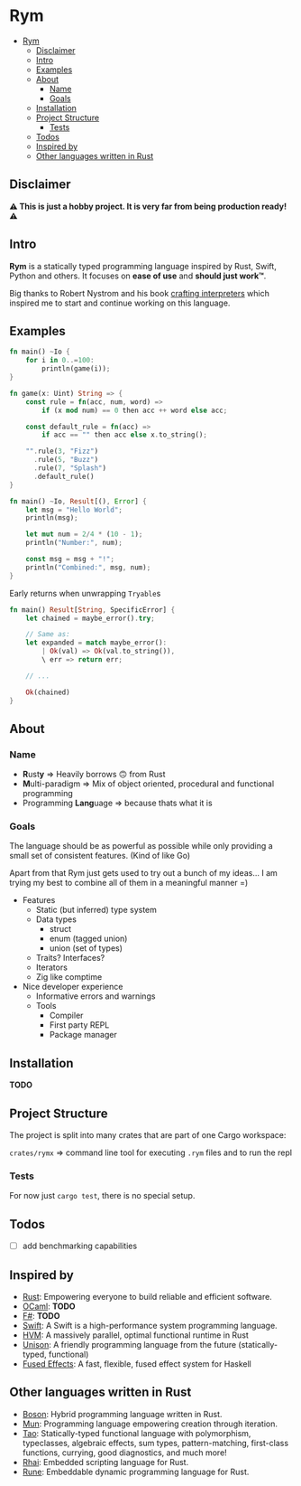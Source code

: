# Rym

- [Rym](#rym)
  - [Disclaimer](#disclaimer)
  - [Intro](#intro)
  - [Examples](#examples)
  - [About](#about)
    - [Name](#name)
    - [Goals](#goals)
  - [Installation](#installation)
  - [Project Structure](#project-structure)
    - [Tests](#tests)
  - [Todos](#todos)
  - [Inspired by](#inspired-by)
  - [Other languages written in Rust](#other-languages-written-in-rust)

## Disclaimer

**⚠️ This is just a hobby project. It is very far from being production ready! ⚠️**

## Intro

**Rym** is a statically typed programming language inspired by Rust, Swift, Python and others.
It focuses on **ease of use** and **should just work™**. </br>

Big thanks to Robert Nystrom and his book [crafting interpreters](http://craftinginterpreters.com)
which inspired me to start and continue working on this language.

## Examples

```rust
fn main() ~Io {
    for i in 0..=100:
        println(game(i));
}

fn game(x: Uint) String => {
    const rule = fn(acc, num, word) =>
        if (x mod num) == 0 then acc ++ word else acc;

    const default_rule = fn(acc) =>
        if acc == "" then acc else x.to_string();

    "".rule(3, "Fizz")
      .rule(5, "Buzz")
      .rule(7, "Splash")
      .default_rule()
}
```

```rust
fn main() ~Io, Result[(), Error] {
    let msg = "Hello World";
    println(msg);

    let mut num = 2/4 * (10 - 1);
    println("Number:", num);

    const msg = msg + "!";
    println("Combined:", msg, num);
}
```

Early returns when unwrapping `Tryable`s

```rust
fn main() Result[String, SpecificError] {
    let chained = maybe_error().try;

    // Same as:
    let expanded = match maybe_error():
        | Ok(val) => Ok(val.to_string()),
        \ err => return err;

    // ...

    Ok(chained)
}
```

<!--
```rust
const chained = maybe_error()&.to_string()

// Short form of:
const chained = match maybe_error():
    | Ok(val) => Ok(val.to_string()),
    \ err => err;
// or:
const chained = maybe_error().and_then(fn(val) Ok(val.to_string()))
```
-->

## About

### Name

-   **R**ust**y** ⇒ Heavily borrows 🙃 from Rust
-   **M**ulti-paradigm ⇒ Mix of object oriented, procedural and functional programming
-   Programming **Lang**uage ⇒ because thats what it is

### Goals

The language should be as powerful as possible while only providing a small set of consistent features. (Kind of like Go)

Apart from that Rym just gets used to try out a bunch of my ideas...
I am trying my best to combine all of them in a meaningful manner =)

-   Features
    -   Static (but inferred) type system
    -   Data types
        -   struct
        -   enum (tagged union)
        -   union (set of types)
    -   Traits? Interfaces?
    -   Iterators
    -   Zig like comptime
-   Nice developer experience
    -   Informative errors and warnings
    -   Tools
        -   Compiler
        -   First party REPL
        -   Package manager

## Installation

**TODO**

## Project Structure

The project is split into many crates that are part of one Cargo workspace:

`crates/rymx` ⇒ command line tool for executing `.rym` files and to run the repl

### Tests

For now just `cargo test`, there is no special setup.

## Todos

-   [ ] add benchmarking capabilities

## Inspired by

-   [Rust](https://github.com/rust-lang/rust): Empowering everyone to build reliable and efficient software.
-   [OCaml](): **TODO**
-   [F#](): **TODO**
-   [Swift](https://github.com/apple/swift): A Swift is a high-performance system programming language.
-   [HVM](https://github.com/Kindelia/HVM): A massively parallel, optimal functional runtime in Rust
-   [Unison](https://www.unison-lang.org/): A friendly programming language from the future (statically-typed, functional)
-   [Fused Effects](https://github.com/fused-effects/fused-effects): A fast, flexible, fused effect system for Haskell

## Other languages written in Rust

-   [Boson](https://github.com/Narasimha1997/boson-lang): Hybrid programming language written in Rust.
-   [Mun](https://github.com/mun-lang/mun): Programming language empowering creation through iteration.
-   [Tao](https://github.com/zesterer/tao): Statically-typed functional language with polymorphism, typeclasses, algebraic effects, sum types, pattern-matching, first-class functions, currying, good diagnostics, and much more!
-   [Rhai](https://github.com/rhaiscript/rhai): Embedded scripting language for Rust.
-   [Rune](https://github.com/rune-rs/rune): Embeddable dynamic programming language for Rust.
